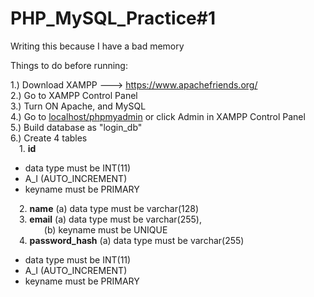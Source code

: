 # PHP_MySQL_Practice#1

Writing this because I have a bad memory

Things to do before running:

1.) Download XAMPP ---> https://www.apachefriends.org/ <br>
2.) Go to XAMPP Control Panel <br>
3.) Turn ON Apache, and MySQL <br>
4.) Go to <u>localhost/phpmyadmin</u> or click Admin in XAMPP Control Panel <br>
5.) Build database as "login_db" <br>
6.) Create 4 tables <br>
  &emsp;1. <b>id</b> 
  <ul>
   <li>data type must be INT(11)</li>
   <li>A_I (AUTO_INCREMENT)</li>
   <li>keyname must be PRIMARY</li>
  </ul>  
  &emsp;2. <b>name</b> (a) data type must be varchar(128)<br>
  &emsp;3. <b>email</b> (a) data type must be varchar(255), <br>   &emsp;  &emsp;  &emsp; (b) keyname must be UNIQUE<br>
  &emsp;4. <b>password_hash</b> (a) data type must be varchar(255)<br>
  <ul>
   <li>data type must be INT(11)</li>
   <li>A_I (AUTO_INCREMENT)</li>
   <li>keyname must be PRIMARY</li>
  </ul>  

